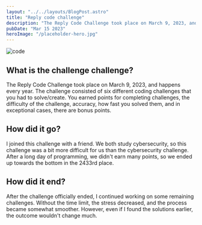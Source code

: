 ```yaml
---
layout: "../../layouts/BlogPost.astro"
title: "Reply code challenge"
description: "The Reply Code Challenge took place on March 9, 2023, and happens every year."
pubDate: "Mar 15 2023"
heroImage: "/placeholder-hero.jpg"
---
```

![code](/code.png)
## What is the challenge challenge?

The Reply Code Challenge took place on March 9, 2023, and happens every year. The challenge consisted of six different coding challenges that you had to solve/create. You earned points for completing challenges, the difficulty of the challenge, accuracy, how fast you solved them, and in exceptional cases, there are bonus points.


## How did it go?

I joined this challenge with a friend. We both study cybersecurity, so this challenge was a bit more difficult for us than the cybersecurity challenge. After a long day of programming, we didn't earn many points, so we ended up towards the bottom in the 2433rd place.

## How did it end?


After the challenge officially ended, I continued working on some remaining challenges. Without the time limit, the stress decreased, and the process became somewhat smoother. However, even if I found the solutions earlier, the outcome wouldn't change much.